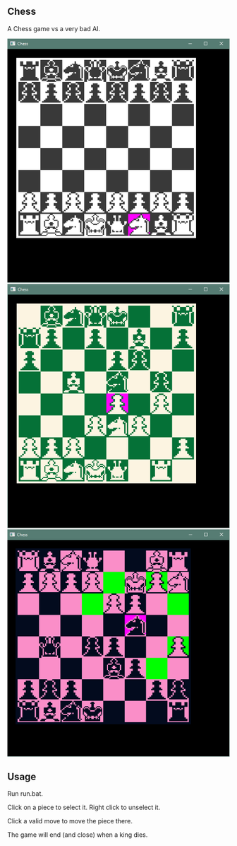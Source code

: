 ## Chess
A Chess game vs a very bad AI.

![Chess game screenshot 1 ](assets/chess_ss_1.png?raw=true "Chess default color")
![Chess game screenshot 2](assets/chess_ss_2.png?raw=true "Chess green color")
![Chess game screenshot 3](assets/chess_ss_3.png?raw=true "Chess pink color")

## Usage
Run run.bat.

Click on a piece to select it. Right click to unselect it.

Click a valid move to move the piece there.

The game will end (and close) when a king dies.
